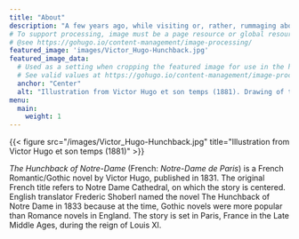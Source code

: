 ```yaml
---
title: "About"
description: "A few years ago, while visiting or, rather, rummaging about Notre-Dame, the author of this book found, in an obscure nook of one of the towers, the following word, engraved by hand upon the wall: —ANANKE."
# To support processing, image must be a page resource or global resource.
# @see https://gohugo.io/content-management/image-processing/
featured_image: 'images/Victor_Hugo-Hunchback.jpg'
featured_image_data:
  # Used as a setting when cropping the featured image for use in the header.
  # See valid values at https://gohugo.io/content-management/image-processing/#anchor.
  anchor: "Center"
  alt: "Illustration from Victor Hugo et son temps (1881). Drawing of the Hunchback of Notre Dame, showing the recently restored galerie des chimères."
menu:
  main:
    weight: 1
---
```

{{< figure src="/images/Victor_Hugo-Hunchback.jpg" title="Illustration from Victor Hugo et son temps (1881)" >}}

_The Hunchback of Notre-Dame_ (French: _Notre-Dame de Paris_) is a French Romantic/Gothic novel by Victor Hugo, published in 1831. The original French title refers to Notre Dame Cathedral, on which the story is centered. English translator Frederic Shoberl named the novel The Hunchback of Notre Dame in 1833 because at the time, Gothic novels were more popular than Romance novels in England. The story is set in Paris, France in the Late Middle Ages, during the reign of Louis XI.

